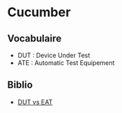 # Cucumber

## Vocabulaire

- DUT : Device Under Test
- ATE : Automatic Test Equipement

## Biblio

- [DUT vs EAT](https://en.wikipedia.org/wiki/Device_under_test)
